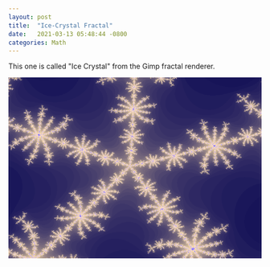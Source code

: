 ```yaml
---
layout: post
title:  "Ice-Crystal Fractal"
date:   2021-03-13 05:48:44 -0800
categories: Math
---
```

This one is called "Ice Crystal" from the Gimp fractal renderer. <br clear="all">
<div style="text-align: center;"><img src="/images/ice-fractal.png" alt=""></div>

 
